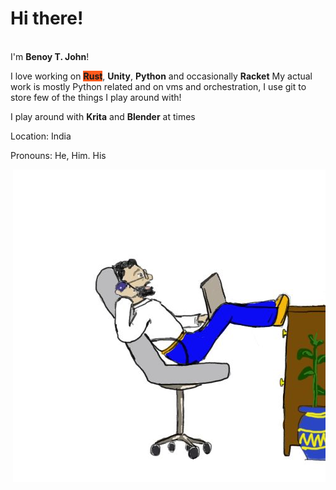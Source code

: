<h1>Hi there!</h1>
<br>I'm <b>Benoy T. John</b>!<br>

I love working on <span title="Seriously Rust is awesome!!" style="background-color: #FE5A1D"><b>Rust</b></span>, <span title="Learning + Playing" ><b>Unity</b>, <b>Python</b> and occasionally <b>Racket</b> 
My actual work is mostly Python related and on vms and orchestration, I use git to store few of the things I play around with!

I play around with <b>Krita</b> and <b>Blender</b> at times

Location: India

Pronouns: He, Him. His

<img src="inofffice.jpg" align="right"> </img>


